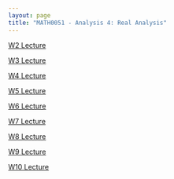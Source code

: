 ```yaml
---
layout: page
title: "MATH0051 - Analysis 4: Real Analysis"
---
```

<a href="/51/W2">W2 Lecture</a>

<a href="/51/W3">W3 Lecture</a>

<a href="/51/W4">W4 Lecture</a>

<a href="/51/W5">W5 Lecture</a>

<a href="/51/W6">W6 Lecture</a>

<a href="/51/W7">W7 Lecture</a>

<a href="/51/W8">W8 Lecture</a>

<a href="/51/W9">W9 Lecture</a>

<a href="/51/W10">W10 Lecture</a>

